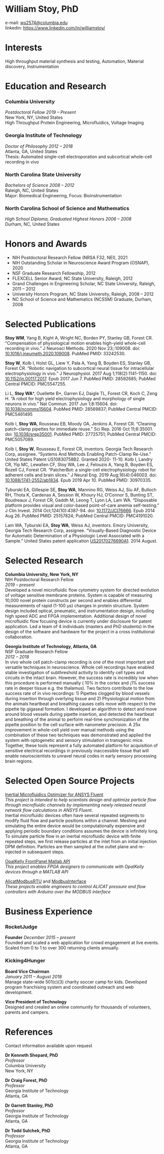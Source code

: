 # William Stoy, PhD
e-mail: ws2574@columbia.edu  
linkedin: https://www.linkedin.com/in/williamstoy/

# Interests
High throughput material synthesis and testing, Automation, Material discovery, Instrumentation

# Education and Research
### Columbia University
*Postdoctoral Fellow 2019 – Present*  
New York, NY, United States  
High Throughput Protein Engineering, Microfluidics, Voltage Imaging

### Georgia Institute of Technology
*Doctor of Philosophy 2012 – 2018*  
Atlanta, GA, United States  
Thesis: Automated single-cell electroporation and subcortical whole-cell recording in vivo

### North Carolina State University
*Bachelors of Science 2008 – 2012*  
Raleigh, NC, United States  
Major: Biomedical Engineering, Focus: Bioinstrumentation

### North Carolina School of Science and Mathematics
*High School Diploma, Graduated Highest Honors 2006 – 2008*  
Durham, NC, United States  


# Honors and Awards
- NIH Postdoctoral Research Fellow (NRSA F32, NEI), 2021
- NIH Outstanding Scholar in Neuroscience Award Program (OSNAP), 2020
- NSF Graduate Research Fellowship, 2012
- FLEXCELL Senior Award, NC State University, Raleigh, 2012
- Grand Challenges in Engineering Scholar, NC State University, Raleigh, 2011 – 2012
- University Honors Program, NC State University, Raleigh, 2008 – 2012
- NC School of Science and Mathematics (NCSSM) Graduate, Durham, 2008

# Selected Publications
**Stoy WM**, Yang B, Kight A, Wright NC, Borden PY, Stanley GB, Forest CR. “Compensation of physiological motion enables high-yield whole-cell recording in vivo.” J Neurosci Methods. 2020 Nov 23;:109008. doi: [10.1016/j.jneumeth.2020.109008](https://www.doi.org/10.1016/j.jneumeth.2020.109008). PubMed PMID: 33242530.

**Stoy W**, Kolb I, Holst GL, Liew Y, Pala A, Yang B, Boyden ES, Stanley GB, Forest CR. “Robotic navigation to subcortical neural tissue for intracellular electrophysiology in vivo.” J Neurophysiol. 2017 Aug 1;118(2):1141-1150. doi: [10.1152/jn.00117.2017](https://www.doi.org/10.1016/j.jneumeth.2020.109008). Epub 2017 Jun 7. PubMed PMID: 28592685; PubMed Central PMCID: PMC5547255.

Li L, **Stoy WA***, Ouellette B*, Garren EJ, Daigle TL, Forest CR, Koch C, Zeng H. “A robot for high yield electrophysiology and morphology of single neurons in vivo.” Nat Commun. 2017 Jun 1;8:15604. doi: [10.1038/ncomms15604](https://www.doi.org/10.1038/ncomms15604). PubMed PMID: 28569837; PubMed Central PMCID: PMC5461495

Kolb I, **Stoy WA**, Rousseau EB, Moody OA, Jenkins A, Forest CR. “Cleaning patch-clamp pipettes for immediate reuse.” Sci Rep. 2016 Oct 11;6:35001. doi: [10.1038/srep35001](https://www.doi.org/10.1038/srep35001). PubMed PMID: 27725751; PubMed Central PMCID: PMC5057089.

Kolb I, **Stoy W**, Rousseau E, Forest CR, inventors. Georgia Tech Research Corp, assignee. “Systems And Methods Enabling Patch-Clamp Re-Use.” United States Patent US10830758B2. Granted 2020- 11-10.
Kolb I, Landry CR, Yip MC, Lewallen CF, Stoy WA, Lee J, Felouzis A, Yang B, Boyden ES, Rozell CJ, Forest CR. “PatcherBot: a single-cell electrophysiology robot for adherent cells and brain slices.” J Neural Eng. 2019 Aug;16(4):046003. doi: [10.1088/1741-2552/ab1834](https://www.doi.org/10.1088/1741-2552/ab1834). Epub 2019 Apr 10. PubMed PMID: 30970335.

Tyburski EA, Gillespie SE, **Stoy WA**, Mannino RG, Weiss AJ, Siu AF, Bulloch RH, Thota K, Cardenas A, Session W, Khoury HJ, O’Connor S, Bunting ST, Boudreaux J, Forest CR, Gaddh M, Leong T, Lyon LA, Lam WA. “Disposable platform provides visual and color-based point-of-care anemia self-testing.” J Clin Invest. 2014 Oct;124(10):4387-94. doi: [10.1172/JCI76666](https://www.doi.org/10.1172/JCI76666). Epub 2014 Aug 26. PubMed PMID: 25157824; PubMed Central PMCID: PMC4191020.

Lam WA, Tyburski EA, **Stoy WA**, Weiss AJ, inventors. Emory University, Georgia Tech Research Corp, assignee. “Visually-Based Diagnostic Device for Automatic Determination of a Physiologic Level Associated with a Sample.” United States patent application [US20170276690A1](https://patents.google.com/patent/US20170276690A1/en?oq=US20170276690A1). 2014 August.

# Selected Research
**Columbia University, New York, NY**  
NIH Postdoctoral Research Fellow  
*2019 – present*  
Developed a novel microfluidic flow cytometry system for directed evolution of voltage sensitive membrane proteins. System is capable of measuring 10,000 novel protein constructs per second and enables differential measurements of rapid (1-100 μs) changes in protein structure. System design included optical, pneumatic, and instrumentation design, including high speed ADC and FPGA implementation. Additional design of novel microfluidic flow focusing device is currently under disclosure for patent application. Led a team of 4 individuals (masters and PhD students) in the design of the software and hardware for the project in a cross institutional collaboration.

**Georgia Institute of Technology, Atlanta, GA**  
NSF Graduate Research Fellow  
*2012 – 2018*  
In vivo whole cell patch-clamp recording is one of the most important and versatile techniques in neuroscience. Whole cell recordings have enabled stable investigation of subthreshold activity to identify cell types and circuits in the intact brain. However, the success rate is incredibly low when this procedure is performed manually ( 10% in the cortex and ¡1% success rate in deeper tissue e.g. the thalamus). Two factors contribute to the low success rate of in vivo recordings: 1) Pipettes clogged by blood vessels during insertion through overlying tissue and 2) Physiological motion from the animals heartbeat and breathing causes cells move with respect to the pipette tip gigaseal formation. I developed an algorithm to detect and move around blood vessels during pipette insertion, and detected the heartbeat and breathing of the animal to perform real-time synchronization of the pipette position to the cell surface with nanometer precision. A 25x improvement in whole-cell yield over manual methods using the combination of these two techniques was demonstrated and applied the system with optogenetic and sensory stimulation in transgenic mice. Together, these tools represent a fully automated platform for acquisition of sensitive electrical recordings in previously inaccessible tissue that will enable neuroscientists to unravel neural codes in early sensory processing brain regions.

# Selected Open Source Projects
[Inertial Microfluidics Optimizer for ANSYS Fluent](https://github.com/williamstoy/inertial-microfluidics-optimization)  
*This project is intended to help scientists design and optimize particle flow through microfluidic channels by implementing newly released neural network flow calculations in ANSYS Fluent.*  
Inertial microfluidic devices often have several repeated segments to modify fluid flow and particle positions within a channel. Meshing and simulating the entire device would be computationally expensive and applying periodic boundary conditions assumes the device is infinitely long. To simulate particle flow in an inertial microfluidic device with finite repeated steps, we first release particles at the inlet from an initial injection DPM definition. Particles are then sampled at the outlet plane and re-injected in subsequent steps.

[OpalKelly FrontPanel Matlab API](https://github.com/williamstoy/opalkelly-frontpanel-api-matlab)  
*This project enables FPGA designers to communicate with OpalKelly devices through a MATLAB API*

[AlicatModbusRTU](https://github.com/williamstoy/AlicatModbusRTU) and [ModbusInterface](https://github.com/williamstoy/ModbusInterface)  
*These projects enable engineers to control ALICAT pressure and flow controllers with Arduino over the MODBUS interface*

# Business Experience
### RocketJudge
**Founder**
*December 2015 – present*  
Founded and scaled a web application for crowd engagement at live events. Scaled from 0 to 1 to over 300 returning clients annually.

### Kicking4Hunger
**Board Vice Chairman**  
*January 2011 – August 2018*  
Manage state-wide 501(c)(3) charity soccer camp for kids. Developed program franchising system and coordinated outreach and web development.

**Vice President of Technology**  
Designed and created an online community for thousands of volunteers, parents and campers.

# References
Contact information available upon request

**Dr Kenneth Shepard, PhD**  
*Professor*  
Columbia University  
New York, NY  


**Dr Craig Forest, PhD**  
*Professor*  
Georgia Institute of Technology  
Atlanta, GA  


**Dr Garrett Stanley, PhD**  
*Professor*  
Georgia Institute of Technology  
Atlanta, GA


**Dr Todd Sulchek, PhD**  
*Professor*  
Georgia Institute of Technology  
Atlanta, GA  
